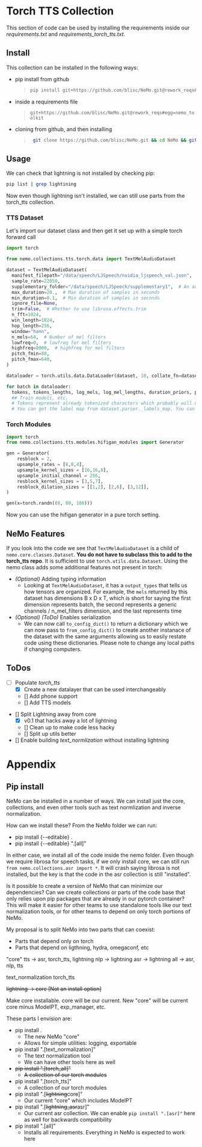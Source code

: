 # Torch TTS Collection

This section of code can be used by installing the requirements inside our *requirements.txt* and *requirements_torch_tts.txt*.

## Install

This collection can be installed in the following ways:
 - pip install from github
    > ```bash
    > pip install git+https://github.com/blisc/NeMo.git@rework_reqs#egg=nemo_toolkit
    > ```
  - inside a requirements file
    > `git+https://github.com/blisc/NeMo.git@rework_reqs#egg=nemo_toolkit`
  - cloning from github, and then installing
    > ```bash
    >  git clone https://github.com/blisc/NeMo.git && cd NeMo && git checkout rework_reqs && pip install ".[torch_tts]"
    > ```

## Usage

We can check that lightning is not installed by checking pip:
```bash
pip list | grep lightining
```
Now even though lightning isn't installed, we can still use parts from the torch_tts collection.

### TTS Dataset

Let's import our dataset class and then get it set up with a simple torch forward call

```python
import torch

from nemo.collections.tts.torch.data import TextMelAudioDataset

dataset = TextMelAudioDataset(
  manifest_filepath="/data/speech/LJSpeech/nvidia_ljspeech_val.json",  # Path to file that describes the location of audio and text
  sample_rate=22050,
  supplementary_folder="/data/speech/LJSpeech/supplementary1",  # An additional folder that will store log_mels, priors, pitches, and energies
  max_duration=20.,  # Max duration of samples in seconds
  min_duration=0.1,  # Min duration of samples in seconds
  ignore_file=None,
  trim=False,  # Whether to use librosa.effects.trim
  n_fft=1024,
  win_length=1024,
  hop_length=256,
  window="hann",
  n_mels=64,  # Number of mel filters
  lowfreq=0,  # lowfreq for mel filters
  highfreq=8000,  # highfreq for mel filters
  pitch_fmin=80,
  pitch_fmax=640,
)

dataloader = torch.utils.data.DataLoader(dataset, 10, collate_fn=dataset._collate_fn)

for batch in dataloader:
  tokens, tokens_lengths, log_mels, log_mel_lengths, duration_priors, pitches, energies = batch
  ## Train models, etc.
  # Tokens represent already tokenized characters which probably will not work with previous tokenziers
  # You can get the label map from dataset.parser._labels_map. You can tokenize text via dataset.parser("text!")
```

### Torch Modules


```python
import torch
from nemo.collections.tts.modules.hifigan_modules import Generator

gen = Generator(
    resblock = 2,
    upsample_rates = [8,8,4],
    upsample_kernel_sizes = [16,16,8],
    upsample_initial_channel = 256,
    resblock_kernel_sizes = [3,5,7],
    resblock_dilation_sizes = [[1,2], [2,6], [3,12]],
)

gen(x=torch.randn((8, 80, 100)))
```

Now you can use the hifigan generator in a pure torch setting.

## NeMo Features

If you look into the code we see that `TextMelAudioDataset` is a child of `nemo.core.classes.Dataset`. **You do not have to subclass this to add to the torch_tts repo**. It is sufficient to use `torch.utils.data.Dataset`. Using the nemo class adds some additional features not present in torch:

 - *(Optional)* Adding typing information
   - Looking at `TextMelAudioDataset`, it has a `output_types` that tells us how tensors are organized. For example, the `mels` returned by this dataset has dimensions B x D x T, which is short for saying the first dimension represents batch, the second represents a generic channels / n_mel_filters dimension, and the last represents time
 - *(Optional)* *(ToDo)* Enables serialization
   - We can now call `to_config_dict()` to return a dictionary which we can now pass to `from_config_dict()` to create another instanace of the dataset with the same arguments allowing us to easily restate code using these dictionaries. Please note to change any local paths if changing computers.

## ToDos

 - [ ] Populate *torch_tts*
   - [x] Create a new datalayer that can be used interchangeably
   - [] Add phone support
   - [] Add TTS models
 - [] Split Lightning away from core
   - [x] v0.1 that hacks away a lot of lightning
   - [] Clean up to make code less hacky
   - [] Split up utils better
 - [] Enable building *text_normlization* without installing lightning

# Appendix

## Pip install

NeMo can be installed in a number of ways. We can install just the core, collections, and even other tools such as
text normlization and inverse normalization.

How can we install these? From the NeMo folder we can run:

  - pip install {--editable} .
  - pip install {--editable} ".[all]"

In either case, we install all of the code inside the nemo folder. Even though we require librosa for speech tasks, if
we only install core, we can still run `from nemo.collections.asr import *`. It will crash saying librosa is not installed,
but the key is that the code in the asr collection is still "installed".

Is it possible to create a version of NeMo that can minimize our dependencies? Can we create collections or parts of the
code base that only relies upon pip packages that are already in our pytorch container?
This will make it easier for other teams to use standalone tools like our text normalization tools, or for other teams
to depend on only torch portions of NeMo.

My proposal is to split NeMo into two parts that can coexist:

  - Parts that depend only on torch
  - Parts that depend on ligthning, hydra, omegaconf, etc

"core"
tts -> asr, torch_tts, lightning
nlp -> lightning
asr -> lightning
all -> asr, nlp, tts

text_normalization
torch_tts

~~lightning -> core [Not an install option]~~

Make core installable. core will be our current.
New "core" will be current core minus ModelPT, exp_manager, etc.

These parts I envision are:

  - pip install .
    - The new NeMo "core"
    - Allows for simple utilities: logging, exportable
  - pip install ".[text_normalization]"
    - The text normalization tool
    - We can have other tools here as well
  - ~~pip install ".[torch_all]"~~
    - ~~A collection of our torch modules~~
  - pip install ".[torch_tts]"
    - A collection of our torch modules
  - pip install ".[~~lightning~~core]"
    - Our current "core" which includes ModelPT
  - pip install ".[~~lightning_asr~~asr]"
    - Our current asr collection. We can enable `pip install ".[asr]"` here as well for backwards compatibility
  - pip install ".[all]"
    - Installs all requirements. Everything in NeMo is expected to work here
